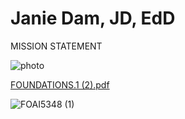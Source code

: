 # Janie Dam, JD, EdD
MISSION STATEMENT


![photo](https://user-images.githubusercontent.com/69178244/153218314-e8956859-cf05-4372-9b16-4daa8d5ab793.jpg)



[FOUNDATIONS.1 (2).pdf](https://github.com/REFORMERSfoundations/JanieDamJDEdD/files/8032980/FOUNDATIONS.1.2.pdf)



![FOAI5348 (1)](https://user-images.githubusercontent.com/69178244/153207969-108497f7-3697-4f78-b5b2-74f8ca5a8ed9.JPG)
